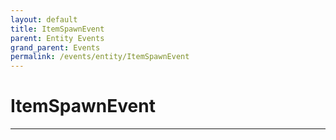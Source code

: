 ```yaml
---
layout: default
title: ItemSpawnEvent
parent: Entity Events
grand_parent: Events
permalink: /events/entity/ItemSpawnEvent
---
```


# ItemSpawnEvent

---

